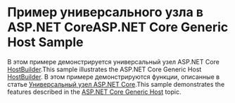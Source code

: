 # <a name="aspnet-core-generic-host-sample"></a><span data-ttu-id="33d75-101">Пример универсального узла в ASP.NET Core</span><span class="sxs-lookup"><span data-stu-id="33d75-101">ASP.NET Core Generic Host Sample</span></span>

<span data-ttu-id="33d75-102">В этом примере демонстрируется универсальный узел ASP.NET Core [HostBuilder](https://docs.microsoft.com/dotnet/api/microsoft.extensions.hosting.ihostedservice).</span><span class="sxs-lookup"><span data-stu-id="33d75-102">This sample illustrates the ASP.NET Core Generic Host [HostBuilder](https://docs.microsoft.com/dotnet/api/microsoft.extensions.hosting.ihostedservice).</span></span> <span data-ttu-id="33d75-103">В этом примере демонстрируются функции, описанные в статье [Универсальный узел ASP.NET Core](https://docs.microsoft.com/aspnet/core/fundamentals/host/generic-host).</span><span class="sxs-lookup"><span data-stu-id="33d75-103">This sample demonstrates the features described in the [ASP.NET Core Generic Host](https://docs.microsoft.com/aspnet/core/fundamentals/host/generic-host) topic.</span></span>
